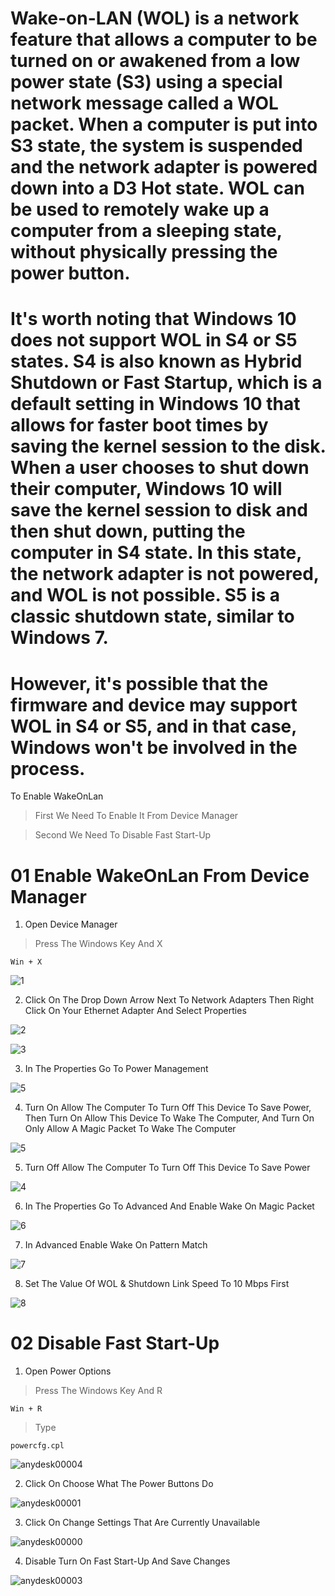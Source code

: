# Wake-on-LAN (WOL) is a network feature that allows a computer to be turned on or awakened from a low power state (S3) using a special network message called a WOL packet. When a computer is put into S3 state, the system is suspended and the network adapter is powered down into a D3 Hot state. WOL can be used to remotely wake up a computer from a sleeping state, without physically pressing the power button.

# It's worth noting that Windows 10 does not support WOL in S4 or S5 states. S4 is also known as Hybrid Shutdown or Fast Startup, which is a default setting in Windows 10 that allows for faster boot times by saving the kernel session to the disk. When a user chooses to shut down their computer, Windows 10 will save the kernel session to disk and then shut down, putting the computer in S4 state. In this state, the network adapter is not powered, and WOL is not possible. S5 is a classic shutdown state, similar to Windows 7.

# However, it's possible that the firmware and device may support WOL in S4 or S5, and in that case, Windows won't be involved in the process.

To Enable WakeOnLan 

>First We Need To Enable It From Device Manager

>Second We Need To Disable Fast Start-Up 


# 01 Enable WakeOnLan From Device Manager

1. Open Device Manager
>Press The Windows Key And X  

```
Win + X
```

![1](https://user-images.githubusercontent.com/94680549/228818684-46b49e43-9b0d-4e0d-ad1f-d8bddb2a2332.png)

2. Click On The Drop Down Arrow Next To Network Adapters Then Right Click On Your Ethernet Adapter And Select Properties

![2](https://user-images.githubusercontent.com/94680549/228819339-9df08fa1-5d46-4f00-8840-a9e0da452830.png)

![3](https://user-images.githubusercontent.com/94680549/228823264-e2ae2191-c8f4-45df-82ed-1348c1889da3.jpg)

3. In The Properties Go To Power Management

![5](https://user-images.githubusercontent.com/94680549/228820806-ba6b9ad3-f8eb-48de-bbe5-f97668b6c7e9.jpg)

4. Turn On Allow The Computer To Turn Off This Device To Save Power, Then Turn On Allow This Device To Wake The Computer, And Turn On Only Allow A Magic Packet To Wake The Computer 

![5](https://user-images.githubusercontent.com/94680549/228821317-6aef7cff-17f1-4fd3-88a3-b27d186ca99b.png)

5. Turn Off Allow The Computer To Turn Off This Device To Save Power

![4](https://user-images.githubusercontent.com/94680549/228833972-a863a60d-cea1-4738-862a-acdfca187927.png)

6. In The Properties Go To Advanced And Enable Wake On Magic Packet 

![6](https://user-images.githubusercontent.com/94680549/228821826-20c468b5-ceb2-4581-9de6-7a417c40db3c.jpg)

7. In Advanced Enable Wake On Pattern Match

![7](https://user-images.githubusercontent.com/94680549/228822081-64ea2e3c-019a-4450-9bc1-6c12c774c1c6.jpg)

8. Set The Value Of WOL & Shutdown Link Speed To 10 Mbps First

![8](https://user-images.githubusercontent.com/94680549/228822931-8b589697-e118-4f32-a57a-d4e08d04afb4.jpg)

# 02 Disable Fast Start-Up

1. Open Power Options
>Press The Windows Key And R
```
Win + R
```
>Type
```
powercfg.cpl
```

![anydesk00004](https://user-images.githubusercontent.com/94680549/228832922-641fc970-47be-4d8f-a538-ed0f37f43c20.png)

2. Click On Choose What The Power Buttons Do

![anydesk00001](https://user-images.githubusercontent.com/94680549/228832987-a7bcff9c-3517-4d77-8ec6-fd4281b6e7ae.png)

3. Click On Change Settings That Are Currently Unavailable

![anydesk00000](https://user-images.githubusercontent.com/94680549/228833300-58bf51f8-374c-4986-b2be-7e38783e756f.png)

4. Disable Turn On Fast Start-Up And Save Changes 

![anydesk00003](https://user-images.githubusercontent.com/94680549/228833579-834a006a-0b45-4723-9b96-1f3b2c198843.png)



